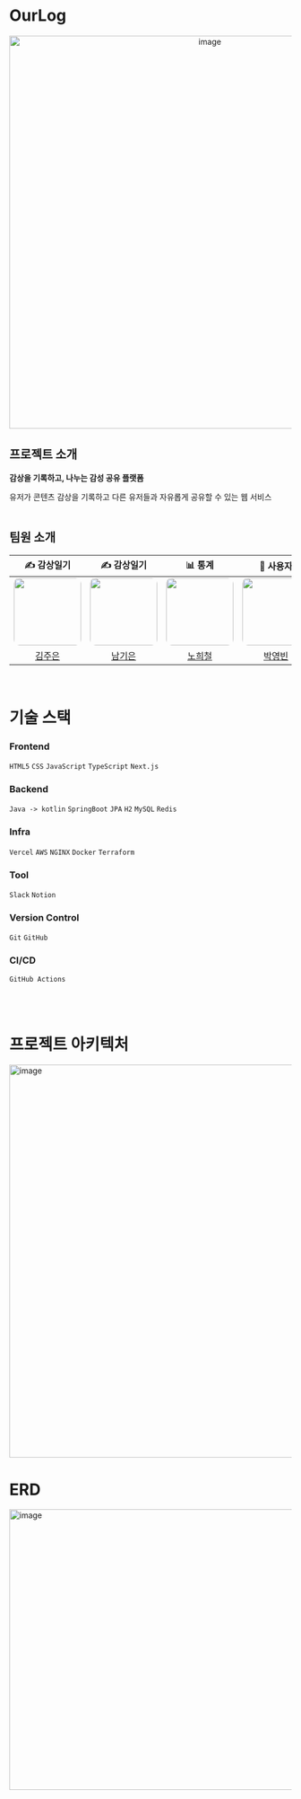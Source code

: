 # OurLog
<p align="center">
  <img width="700" height="700" alt="image" 
       src="https://github.com/user-attachments/assets/73588c0a-aab2-4559-b146-2765df462760" />
</p>

## 프로젝트 소개
**감상을 기록하고, 나누는 감성 공유 플랫폼**

유저가 콘텐츠 감상을 기록하고 다른 유저들과 자유롭게 공유할 수 있는 웹 서비스
<br/><br/>


## 팀원 소개
| ✍ 감상일기 | ✍ 감상일기 | 📊 통계 | 👤 사용자 | 🌐 소셜 |
|:----------:|:----------:|:-------:|:--------:|:-------:|
| <div align="center"><img src="https://avatars.githubusercontent.com/u/125340502?v=4" width="120px" style="border-radius:10px;"></div> | <div align="center"><img src="https://avatars.githubusercontent.com/u/84756980?v=4" width="120px" style="border-radius:10px;"><br></div> | <div align="center"><img src="https://avatars.githubusercontent.com/u/127588192?v=4" width="120px" style="border-radius:10px;"><br></div> | <div align="center"><img src="https://avatars.githubusercontent.com/u/68084426?v=4" width="120px" style="border-radius:10px;"><br></div> | <div align="center"><img src="https://avatars.githubusercontent.com/u/145415884?v=4" width="120px" style="border-radius:10px;"><br></div> |
| [김주은](https://github.com/jueunk617) | [남기은](https://github.com/namgigun) | [노희철](https://github.com/Nohheechul) | [박영빈](https://github.com/yeongbin1999) | [임종현](https://github.com/dlawhd) |

<br/>

# 기술 스택
### Frontend
`HTML5` `CSS` `JavaScript` `TypeScript` `Next.js`

### Backend
`Java -> kotlin` `SpringBoot` `JPA` `H2` `MySQL` `Redis`

### Infra
`Vercel` `AWS` `NGINX` `Docker` `Terraform`

### Tool
`Slack` `Notion`

### Version Control
`Git` `GitHub`

### CI/CD
`GitHub Actions`

<br/><br/>

# 프로젝트 아키텍처
<img width="700" height="700" alt="image" src="https://github.com/user-attachments/assets/64828b56-1d17-4622-9552-c6d177ab2ef7" />

# ERD
<img width="600" height="500" alt="image" src="https://github.com/user-attachments/assets/db9adf71-627a-4cf0-8389-cc00f8d32e45" />
